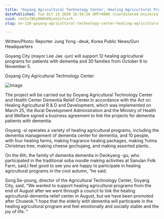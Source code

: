 ```yaml
---
title: "Goyang Agricultural Technology Center, Healing Agricultural Program for Healing Agricultural Program for Dementia Patients and Family"
datePublished: Tue Oct 13 2020 16:56:56 GMT+0000 (Coordinated Universal Time)
cuid: cm72v785y000h09jxh2v7cxrh
slug: en-126-goyang-agricultural-technology-center-healing-agricultural-program-for-healing-agricultural-program-for-dementia-patients-and-family

---
```



Written/Photo: Reporter Jung Yong -deuk, Korea Public News/Guri Headquarters

Goyang City (mayor Lee Jae -jun) will support 12 healing agricultural programs for patients with dementia and 30 families from October 6 to November 5.

Goyang City Agricultural Technology Center

![Image](https://cdn.hashnode.com/res/hashnode/image/upload/v1739422422203/37ba8400-7a95-4f3b-964e-6dff4d87265e.jpeg)

The project will be carried out by Goyang Agricultural Technology Center and Health Center Dementia Relief Center.In accordance with the Act on Healing Agricultural R & D and Development, which was implemented on March 25, the Rural Development Administration and the Ministry of Health and Welfare signed a business agreement to link the projects for dementia patients with dementia.

Goyang -si operates a variety of healing agricultural programs, including the dementia management of dementia center for dementia, and 10 people, with four healing farms, making fragrance healing packages, making Yulma Christmas tree, making cheese gochujang, and making assorted plants..

On the 6th, the family of dementia dementia in Deokyang -gu, who participated in the traditional soba noodle making activities at Sanulan Folk Farm, said,I feel good to see you are happy to participate in healing agricultural programs in the cool autumn, ”he said.

Song Se-young, director of the Agricultural Technology Center, Goyang City, said, "We wanted to support healing agricultural programs from the end of August after we went through a council to link the healing agricultural-dementia relief center in August, but we have been promoted after Chuseok."I hope that the elderly with dementia will participate in the healing agricultural program and feel emotionally and socially stable and the joy of life. ”